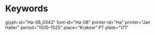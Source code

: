 # Keywords
glyph-id="Ha-08_0343"
font-id="Ha-08"
printer-id="Ha"
printer="Jan Haller"
period="1505–1525"
place="Kraków"
PT plate="171"
